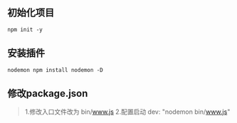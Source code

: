 ## 初始化项目 
    npm init -y

## 安装插件
    nodemon npm install nodemon -D

## 修改package.json
> 1.修改入口文件改为 bin/www.js
      2.配置启动 dev: "nodemon bin/www.js"
